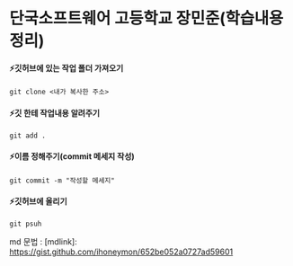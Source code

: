 # 단국소프트웨어 고등학교 장민준(학습내용 정리)

#### ⚡️깃허브에 있는 작업 폴더 가져오기

```
git clone <내가 복사한 주소>
```

#### ⚡️깃 한테 작업내용 알려주기

```
git add .

```

#### ⚡️이름 정해주기(commit 메세지 작성)

```
git commit -m "작성할 메세지"

```

#### ⚡️깃허브에 올리기

```
git psuh

```

md 문법 : [mdlink]: https://gist.github.com/ihoneymon/652be052a0727ad59601
